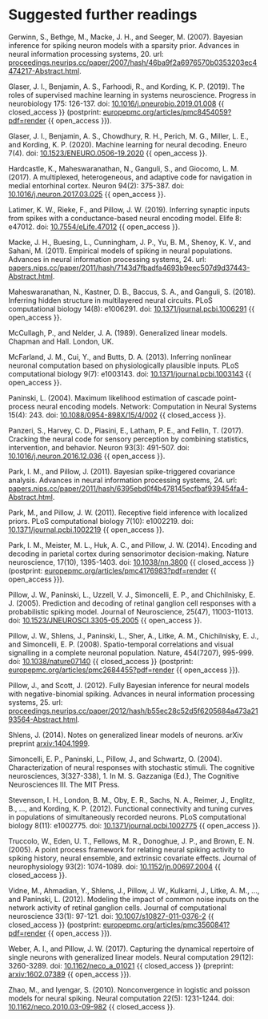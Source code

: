 # Suggested further readings

Gerwinn, S., Bethge, M., Macke, J. H., and Seeger, M. (2007). Bayesian inference for spiking neuron models with a sparsity prior. Advances in neural information processing systems, 20. url: [proceedings.neurips.cc/paper/2007/hash/46ba9f2a6976570b0353203ec4474217-Abstract.html](https://proceedings.neurips.cc/paper/2007/hash/46ba9f2a6976570b0353203ec4474217-Abstract.html).

Glaser, J. I., Benjamin, A. S., Farhoodi, R., and Kording, K. P. (2019). The roles of supervised machine learning in systems neuroscience. Progress in neurobiology 175: 126-137. doi: [10.1016/j.pneurobio.2019.01.008](https://doi.org/10.1016/j.pneurobio.2019.01.008) {{ closed_access }} (postprint: [europepmc.org/articles/pmc8454059?pdf=render](https://europepmc.org/articles/pmc8454059?pdf=render) {{ open_access }}).

Glaser, J. I., Benjamin, A. S., Chowdhury, R. H., Perich, M. G., Miller, L. E., and Kording, K. P. (2020). Machine learning for neural decoding. Eneuro 7(4). doi: [10.1523/ENEURO.0506-19.2020](https://doi.org/10.1523/ENEURO.0506-19.2020) {{ open_access }}.

Hardcastle, K., Maheswaranathan, N., Ganguli, S., and Giocomo, L. M. (2017). A multiplexed, heterogeneous, and adaptive code for navigation in medial entorhinal cortex. Neuron 94(2): 375-387. doi: [10.1016/j.neuron.2017.03.025](https://doi.org/10.1016/j.neuron.2017.03.025) {{ open_access }}.

Latimer, K. W., Rieke, F., and Pillow, J. W. (2019). Inferring synaptic inputs from spikes with a conductance-based neural encoding model. Elife 8: e47012. doi: [10.7554/eLife.47012](https://doi.org/10.7554/eLife.47012) {{ open_access }}.

Macke, J. H., Buesing, L., Cunningham, J. P., Yu, B. M., Shenoy, K. V., and Sahani, M. (2011). Empirical models of spiking in neural populations. Advances in neural information processing systems, 24. url: [papers.nips.cc/paper/2011/hash/7143d7fbadfa4693b9eec507d9d37443-Abstract.html](https://papers.nips.cc/paper/2011/hash/7143d7fbadfa4693b9eec507d9d37443-Abstract.html).

Maheswaranathan, N., Kastner, D. B., Baccus, S. A., and Ganguli, S. (2018). Inferring hidden structure in multilayered neural circuits. PLoS computational biology 14(8): e1006291. doi: [10.1371/journal.pcbi.1006291](https://doi.org/10.1371/journal.pcbi.1006291) {{ open_access }}.

McCullagh, P., and Nelder, J. A. (1989). Generalized linear models. Chapman and Hall. London, UK.

McFarland, J. M., Cui, Y., and Butts, D. A. (2013). Inferring nonlinear neuronal computation based on physiologically plausible inputs. PLoS computational biology 9(7): e1003143. doi: [10.1371/journal.pcbi.1003143](https://doi.org/10.1371/journal.pcbi.1003143) {{ open_access }}.

Paninski, L. (2004). Maximum likelihood estimation of cascade point-process neural encoding models. Network: Computation in Neural Systems 15(4): 243. doi: [10.1088/0954-898X/15/4/002](https://doi.org/10.1088/0954-898X/15/4/002) {{ closed_access }}.

Panzeri, S., Harvey, C. D., Piasini, E., Latham, P. E., and Fellin, T. (2017). Cracking the neural code for sensory perception by combining statistics, intervention, and behavior. Neuron 93(3): 491-507. doi: [10.1016/j.neuron.2016.12.036](https://doi.org/10.1016/j.neuron.2016.12.036) {{ open_access }}.

Park, I. M., and Pillow, J. (2011). Bayesian spike-triggered covariance analysis. Advances in neural information processing systems, 24. url: [papers.nips.cc/paper/2011/hash/6395ebd0f4b478145ecfbaf939454fa4-Abstract.html](https://papers.nips.cc/paper/2011/hash/6395ebd0f4b478145ecfbaf939454fa4-Abstract.html).

Park, M., and Pillow, J. W. (2011). Receptive field inference with localized priors. PLoS computational biology 7(10): e1002219. doi: [10.1371/journal.pcbi.1002219](https://doi.org/10.1371/journal.pcbi.1002219) {{ open_access }}.

Park, I. M., Meister, M. L., Huk, A. C., and Pillow, J. W. (2014). Encoding and decoding in parietal cortex during sensorimotor decision-making. Nature neuroscience, 17(10), 1395-1403. doi: [10.1038/nn.3800](https://doi.org/10.1038/nn.3800) {{ closed_access }} (postprint: [europepmc.org/articles/pmc4176983?pdf=render](https://europepmc.org/articles/pmc4176983?pdf=render) {{ open_access }}).

Pillow, J. W., Paninski, L., Uzzell, V. J., Simoncelli, E. P., and Chichilnisky, E. J. (2005). Prediction and decoding of retinal ganglion cell responses with a probabilistic spiking model. Journal of Neuroscience, 25(47), 11003-11013. doi: [10.1523/JNEUROSCI.3305-05.2005](https://doi.org/10.1523/JNEUROSCI.3305-05.2005) {{ open_access }}.

Pillow, J. W., Shlens, J., Paninski, L., Sher, A., Litke, A. M., Chichilnisky, E. J., and Simoncelli, E. P. (2008). Spatio-temporal correlations and visual signalling in a complete neuronal population. Nature, 454(7207), 995-999. doi: [10.1038/nature07140](https://doi.org/10.1038/nature07140) {{ closed_access }} (postprint: [europepmc.org/articles/pmc2684455?pdf=render](https://europepmc.org/articles/pmc2684455?pdf=render) {{ open_access }}).

Pillow, J., and Scott, J. (2012). Fully Bayesian inference for neural models with negative-binomial spiking. Advances in neural information processing systems, 25. url: [proceedings.neurips.cc/paper/2012/hash/b55ec28c52d5f6205684a473a2193564-Abstract.html](https://proceedings.neurips.cc/paper/2012/hash/b55ec28c52d5f6205684a473a2193564-Abstract.html).

Shlens, J. (2014). Notes on generalized linear models of neurons. arXiv preprint [arxiv:1404.1999](https://arxiv.org/abs/1404.1999).

Simoncelli, E. P., Paninski, L., Pillow, J., and Schwartz, O. (2004). Characterization of neural responses with stochastic stimuli. The cognitive neurosciences, 3(327-338), 1. In M. S. Gazzaniga (Ed.), The Cognitive Neurosciences III. The MIT Press.

Stevenson, I. H., London, B. M., Oby, E. R., Sachs, N. A., Reimer, J., Englitz, B., ..., and Kording, K. P. (2012). Functional connectivity and tuning curves in populations of simultaneously recorded neurons. PLoS computational biology 8(11): e1002775. doi: [10.1371/journal.pcbi.1002775](https://doi.org/10.1371/journal.pcbi.1002775) {{ open_access }}.

Truccolo, W., Eden, U. T., Fellows, M. R., Donoghue, J. P., and Brown, E. N. (2005). A point process framework for relating neural spiking activity to spiking history, neural ensemble, and extrinsic covariate effects. Journal of neurophysiology 93(2): 1074-1089. doi: [10.1152/jn.00697.2004](https://doi.org/10.1152/jn.00697.2004) {{ closed_access }}.

Vidne, M., Ahmadian, Y., Shlens, J., Pillow, J. W., Kulkarni, J., Litke, A. M., ..., and Paninski, L. (2012). Modeling the impact of common noise inputs on the network activity of retinal ganglion cells. Journal of computational neuroscience 33(1): 97-121. doi: [10.1007/s10827-011-0376-2](https://doi.org/10.1007/s10827-011-0376-2) {{ closed_access }} (postprint: [europepmc.org/articles/pmc3560841?pdf=render](https://europepmc.org/articles/pmc3560841?pdf=render) {{ open_access }}).

Weber, A. I., and Pillow, J. W. (2017). Capturing the dynamical repertoire of single neurons with generalized linear models. Neural computation 29(12): 3260-3289. doi: [10.1162/neco_a_01021](https://doi.org/10.1162/neco_a_01021) {{ closed_access }} (preprint: [arxiv:1602.07389](http://arxiv.org/abs/1602.07389) {{ open_access }}).

Zhao, M., and Iyengar, S. (2010). Nonconvergence in logistic and poisson models for neural spiking. Neural computation 22(5): 1231-1244. doi: [10.1162/neco.2010.03-09-982](https://doi.org/10.1162/neco.2010.03-09-982) {{ closed_access }}.
